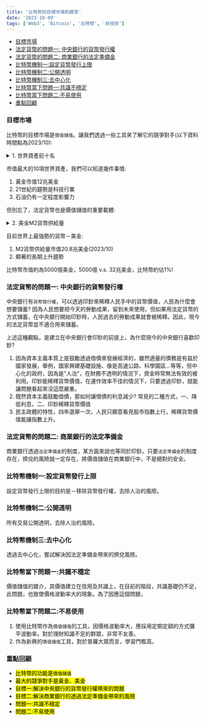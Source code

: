 ```yaml
---
title: '比特幣的目標市場和願景'
date: '2023-10-09'
tags: ['Web3', 'Bitcoin', '比特幣', '非技術']
---
```


- [目標市場](#目標市場)
- [法定貨幣的問題一: 中央銀行的貨幣發行權](#法定貨幣的問題一-中央銀行的貨幣發行權)
- [法定貨幣的問題二: 商業銀行的法定準備金](#法定貨幣的問題二-商業銀行的法定準備金)
- [比特幣機制一:設定貨幣發行上限](#比特幣機制一設定貨幣發行上限)
- [比特幣機制二:公開透明](#比特幣機制二公開透明)
- [比特幣機制三:去中心化](#比特幣機制三去中心化)
- [比特幣當下問題一:共識不穩定](#比特幣當下問題一共識不穩定)
- [比特幣當下問題二:不易使用](#比特幣當下問題二不易使用)
- [重點回顧](#重點回顧)




### 目標市場

比特幣的目標市場是`價值儲值`。讓我們透過一些工具來了解它的競爭對手(以下資料時間點為2023/10):

<details>
  <summary>1. 世界資產前十名</summary>

2023/10
  - 2種貴金屬(金、銀)
  - 7間科技公司
  - 1間石油公司
  
  ![World Assets Top10](/bitcoin-fundamentals/world-assets-top10.jpg)
</details>

市值最大的10項世界資產，我們可以知道幾件事情:

1. 黃金市值12兆美金
2. 21世紀的趨勢是科技行業
3. 石油仍有一定程度影響力

但別忘了，法定貨幣也是價值儲值的重要載體:

<details>
  <summary>2. 美金M2貨幣供給量</summary>

  ![USD M2 Supply](/bitcoin-fundamentals/usd-m2-supply.jpg)
</details>

目前世界上最強勢的貨幣－美金:

1. M2貨幣供給量市值20.8兆美金(2023/10)
2. 顯著的長期上升趨勢

比特幣市值約為5000億美金，5000億 v.s. 32兆美金，比特幣約佔1%!

### 法定貨幣的問題一: 中央銀行的貨幣發行權

中央銀行有`貨幣發行權`，可以透過印鈔來稀釋人民手中的貨幣價值，人民為什麼會想要儲蓄? 因為人民想要把今天的勞動成果，留到未來使用，但如果用法定貨幣的方式儲蓄，在中央銀行開始印鈔時，人民過去的勞動成果就會被稀釋。因此，現今的法定貨幣並不適合用來儲蓄。

上述這種觀點，是建立在中央銀行會印鈔的前提上，為什麼現今的中央銀行喜歡印鈔?

1. 因為資本主義本質上是鼓勵透過借債來發展經濟的，雖然適量的債務是有益於國家發展，舉例，國家興建基礎設施、像是高速公路、科學園區...等等，但中心化的政府，因為是"人治"，在財務不透明的情況下，資金時常無法有效的被利用。印鈔能稀釋貨幣價值，在運作效率不佳的情況下，只要透過印鈔，就能讓問題看起來沒這麼嚴重。
2. 既然資本主義鼓勵借債，那如何讓借債的利息減少? 常見的二種方式，一、降低利息，二、印鈔稀釋貨幣價值
3. 民主政體的特性，四年選舉一次，人民只願意看見股市指數上行，稀釋貨幣價值能讓指數上升。

### 法定貨幣的問題二: 商業銀行的法定準備金

商業銀行透過`法定準備金`的制度，某方面來說也等同於印鈔。只要`法定準備金`的制度存在，擠兌的風險就一定存在，將價值儲值在商業銀行中，不是絕對的安全。

### 比特幣機制一:設定貨幣發行上限

設定貨幣發行上限的目的是－移除貨幣發行權，去除人治的風險。

### 比特幣機制二:公開透明

所有交易公開透明，去除人治的風險。

### 比特幣機制三:去中心化

透過去中心化，嘗試解決因法定準備金帶來的擠兌風險。

### 比特幣當下問題一:共識不穩定

價值儲值的媒介，其價值建立在信用及共識上，在目前的階段，共識基礎仍不足，此問題，也致使價格波動率大的現象。為了因應這個問題，

### 比特幣當下問題二:不易使用

1. 使用比特幣作為`價值儲值`的工具，因價格波動率大，應採用定期定額的方式彌平波動率。對於理財知識不足的群眾，非常不友善。
2. 作為新興的`價值儲值`工具，對於普羅大眾而言，學習門檻高。

### 重點回顧

* <mark>比特幣的功能是`價值儲值`</mark>
* <mark>最大的競爭對手是黃金、美金</mark>
* <mark>目標一:解決中央銀行的貨幣發行權帶來的問題</mark>
* <mark>目標二:解決商業銀行的透過法定準備金帶來的風險</mark>
* <mark>問題一:共識不穩定</mark>
* <mark>問題二:不易使用</mark>